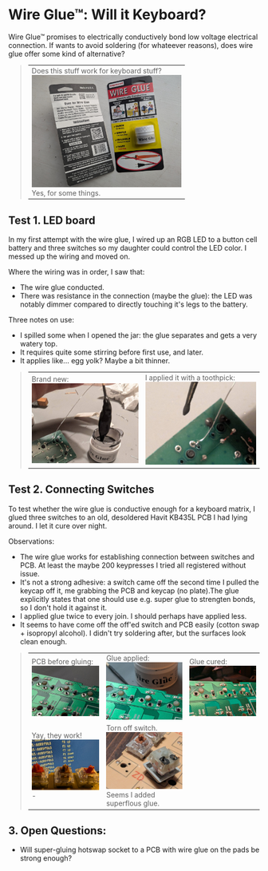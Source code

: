 # Wire Glue™: Will it Keyboard?
Wire Glue™ promises to electrically conductively bond low voltage electrical connection. If wants to avoid soldering (for whateever reasons), does wire glue offer some kind of alternative?

> <table cellpadding="0" cellspacing="0">
>   <tr>
>     <td>Does this stuff work for keyboard stuff?<br><img src="images/wireglue.jpg" style="width: 300px"><br>Yes, for some things.<br>
>   </tr>
> </table>

## Test 1. LED board
In my first attempt with the wire glue, I wired up an RGB LED to a button cell battery and three switches so my daughter could control the LED color. I messed up the wiring and moved on.

Where the wiring was in order, I saw that:
- The wire glue conducted.
- There was resistance in the connection (maybe the glue): the LED was notably dimmer compared to directly touching it's legs to the battery.

 Three notes on use:
- I spilled some when I opened the jar: the glue separates and gets a very watery top.
- It requires quite some stirring before first use, and later.
- It applies like... egg yolk? Maybe a bit thinner.

> <table cellpadding="0" cellspacing="0">
>   <tr>
>     <td>Brand new:<br><img src="images/wireglue_blob.jpg" style="width: 300px"><br>
>     <td>I applied it with a toothpick:<br><img src="images/wireglue_droplet.jpg"  style="width: 300px"><br>
>   </tr>
> </table>

## Test 2. Connecting Switches
To test whether the wire glue is conductive enough for a keyboard matrix, I glued three switches to an old, desoldered Havit KB435L PCB I had lying around. I let it cure over night.

Observations:
- The wire glue works for establishing connection between switches and PCB. At least the maybe 200 keypresses I tried all registered without issue.
- It's not a strong adhesive: a switch came off the second time I pulled the keycap off it, me grabbing the PCB and keycap (no plate).The glue explicitly states that one should use e.g. super glue to strengten bonds, so I don't hold it against it.
- I applied glue twice to every join. I should perhaps have applied less.
- It seems to have come off the off'ed switch and PCB easily (cotton swap + isopropyl alcohol). I didn't try soldering after, but the surfaces look clean enough.


> <table cellpadding="0" cellspacing="0">
>   <tr>
>     <td>PCB before gluing:<br><img  src="images/switches_clean.jpg" style="width: 300px"><br>
>     <td>Glue applied:<br><img src="images/switches_glue_wet.jpg"  style="width: 300px"><br>
>     <td>Glue cured:<br><img src="images/switches_glue_wilted.jpg" style="width: 300px"><br>
>   </tr>
>   <tr>
>     <td>Yay, they work!<br /><img src="images/switches_operational.jpg" style="width: 300px"><br>-</td>
>     <td>Torn off switch.<br /><img src="images/switches_torn.jpg"  style="width: 300px"><br />Seems I added superflous glue.</td>
>   </tr>
> </table>

## 3. Open Questions:
- Will super-gluing hotswap socket to a PCB with wire glue on the pads be strong enough?
